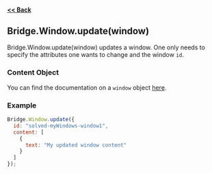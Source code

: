 #### [<< Back](https://github.com/solvedDev/bridge./blob/master/plugins/getting-started.md)
## Bridge.Window.update(window)
Bridge.Window.update(window) updates a window. One only needs to specify the attributes one wants to change and the window ```id```.

### Content Object
You can find the documentation on a ```window``` object [here](https://github.com/solvedDev/bridge./blob/master/plugins/bridge/sidebar/register.md).

### Example
```javascript
Bridge.Window.update({
  id: "solved-myWindows-window1",
  content: [
    {
      text: "My updated window content"
    }
  ]
});
```
